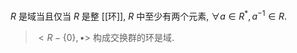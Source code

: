$R$ 是域当且仅当 $R$ 是整 [[环]], $R$ 中至少有两个元素, $\forall a \in R^*, a^{-1} \in R$. 

> $<R-\{0\}, \bullet>$ 构成交换群的环是域. 


